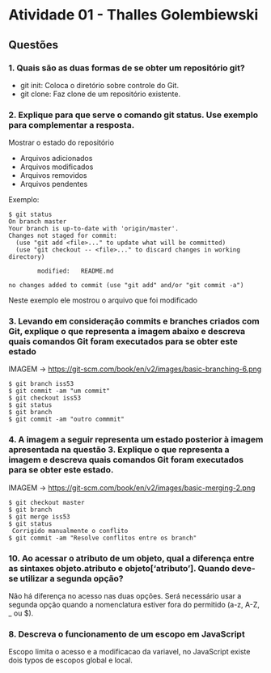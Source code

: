 # Atividade 01 - Thalles Golembiewski

## Questões

### 1. Quais são as duas formas de se obter um repositório git?
- git init: Coloca o diretório sobre controle do Git.    
- git clone: Faz clone de um repositório existente.

### 2. Explique para que serve o comando git status. Use exemplo para complementar a resposta.
Mostrar o estado do repositório
- Arquivos adicionados
- Arquivos modificados
- Arquivos removidos
- Arquivos pendentes

Exemplo:
```
$ git status
On branch master
Your branch is up-to-date with 'origin/master'.
Changes not staged for commit:
  (use "git add <file>..." to update what will be committed)
  (use "git checkout -- <file>..." to discard changes in working directory)

        modified:   README.md

no changes added to commit (use "git add" and/or "git commit -a")
```
Neste exemplo ele mostrou o arquivo que foi modificado

### 3. Levando em consideração commits e branches criados com Git, explique o que representa a imagem abaixo e descreva quais comandos Git foram executados para se obter este estado

IMAGEM -> https://git-scm.com/book/en/v2/images/basic-branching-6.png

```
$ git branch iss53
$ git commit -am "um commit"
$ git checkout iss53
$ git status
$ git branch
$ git commit -am "outro commmit"
```

### 4. A imagem a seguir representa um estado posterior à imagem apresentada na questão 3. Explique o que representa a imagem e descreva quais comandos Git foram executados para se obter este estado.

IMAGEM -> https://git-scm.com/book/en/v2/images/basic-merging-2.png

```
$ git checkout master
$ git branch
$ git merge iss53
$ git status
 Corrigido manualmente o conflito
$ git commit -am "Resolve conflitos entre os branch"
```

### 10. Ao acessar o atributo de um objeto, qual a diferença entre as sintaxes objeto.atributo e objeto[‘atributo’]. Quando deve-se utilizar a segunda opção?

Não há diferença no acesso nas duas opções.
Será necessário usar a segunda opção quando a nomenclatura estiver fora do permitido (a-z, A-Z, _ ou $).

### 8. Descreva o funcionamento de um escopo em JavaScript

Escopo limita o acesso e a modificacao da variavel, no JavaScript existe dois typos de escopos global e local.
